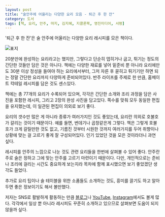 ```yaml
---
layout: post
title: "술안주에 어울리는 다양한 요리 모음 - 퇴근 후 한 잔"
category: 도서
tags: [책, 요리, 안주, 마지, 김지혜, 지콜론북, 영진미디어, 서평]
---
```


'퇴근 후 한 잔'은
술 안주에 어울리는 다양한 요리 레시피를 모은 책이다.

![표지](https://lh3.googleusercontent.com/GIccBT5LBheHzSK7YeB8trMxDH0mKeY2_ZOlQ2Pa_gQe80aeOh8puKbyo5jhWQN0jdnGt0KTMrw9yg=s480)

20분만에 완성하는 요리라고는 했지만,
그렇다고 단순히 뎁히거나 굽고, 튀기는 정도의 간단한 것들만 담은 것은 아니다.
책에는 다양한 재료를 넣어 밑준비 뿐 아니라 요리에만도 30분 이상 정성을 들여야 하는 요리에서부터,
그저 자른 후 묻히고 튀기기만 하면 되는 정말 간단한 요리까지 다양하게 준비되어있다.
반주 라이프를 주제로 한 만큼, 홈메이트 칵테일 레시피를 담은 것도 센스있다.

책에는 총 77개의 요리가 수록되어 있으며,
각각은 간단한 소개와 조리 과정을 담은 사진을 포함한 레시피, 그리고 2장의 완성 사진을 담고있다.
쪽수를 맞춰 모두 동일한 편집을 유지했는데,
이 일관된 편집이 의외로 보기 좋다.

요리의 갯수만 많은 게 아니라 종류가 여러가지인 것도 좋았는데,
요리란 의외로 호불호가 갈리는 것이기 때문이다.
예를 들면, 번데기나 곱창같은게 그렇다.
책은 그렇게 호불호가 크게 갈릴만한 것도 없고,
기름진 것부터 시원한 것까지 여러가지를 두어
취향이나 상황에 맞는 걸 고르기 좋게 잘 구성되어있다.
인기 있었던 것을 모은 것이라더니 과연 싶다.

레시피를 안주의 느낌으로 나눈 것도 관련 요리들을 한번에 살펴볼 수 있어 좋다.
안주란 주로 술은 정하고 그에 맞는 안주를 고르기 마련이기 때문이다.
다만, 개인적으로는 준비나 조리에 걸리는 시간도 중요하게 보는지라
목차에 함께 표시했으면 보기 좋았겠단 생각도 들었다.

추가로 요리 팁이나 술 테이블을 위한 소품들도 소개하는 것도,
흥미를 끌기도 하고 알아두면 좋은 정보이기도 해서 볼만했다.

저자는 SNS로 활발하게 활동하는 만큼
[블로그](https://blog.naver.com/kirakira83)나
[YouTube](https://www.youtube.com/majifoodtv),
[Instagram](https://www.instagram.com/kirakira83/)에서도 볼게 많다.
각각에서 일상 뿐 아니라 레시피도 꾸준히 소개하고 있으므로
살펴보면 도움이 되지 않을까 싶다.
